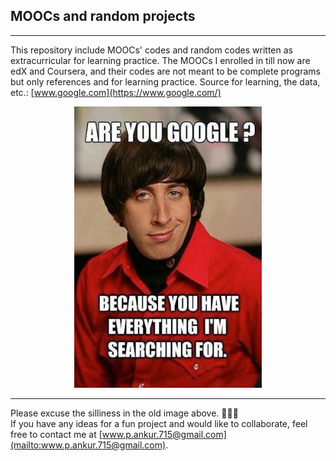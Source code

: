 ## MOOCs and random projects 
---
This repository include MOOCs' codes and random codes written as extracurricular for learning practice. The MOOCs I enrolled in till now are edX and Coursera, and their codes are not meant to be complete programs but only references and for learning practice. Source for learning, the data, etc.: [www.google.com](https://www.google.com/)  
<p align="center">
  <img width="300" height="450" src="https://github.com/ankur715/extracurricular/blob/master/google-pic.jpeg"> 
</p>

---
Please excuse the silliness in the old image above. :see_no_evil::hear_no_evil::speak_no_evil:  
If you have any ideas for a fun project and would like to collaborate, feel free to contact me at [www.p.ankur.715@gmail.com](mailto:www.p.ankur.715@gmail.com).
